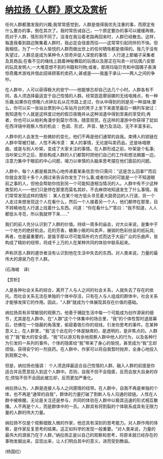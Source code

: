 # [纳拉扬《人群》原文及赏析](https://www.vrrw.net/wx/12508.html)

任何人群都激发我的兴趣;我常常感觉到，人群是值得我优先注重的事，而原定有什么要办的事，倒在其次了。我时常告诫自己，一个原定要办的事可以缓缓再做，而对于人群，情形则不同了。没准在我沿着老路再回来时，人群已经散去。这样，每逢我看到路边聚集着人群时，我必定会径直而往——这常常引起同伴的不快。但我相信，为了一个令人愉悦的人群而做出世上的任何牺牲都是值得的。我几乎没有失望过，人群总是成为某种令人惊奇并促人深思的事情： 人行道上那蝎子采集者及其商品;在看不见的绳线上跳着神秘舞蹈的玩偶以及那正在叫卖一对玩偶八安那的玩具发明人;一大堆意想不到的书籍和刊物;或者，那用玛瑙贝壳和中国镯子表演惊奇魔术游戏并借此招徕顾客的卖药人;甚或是——我羞于承认——两人之间的争吵。

在人群中，人可以获得极大的安宁——他能够忘却自己达几个小时。人群各有不同，各人须选择最适宜于自己性情的人群。经常逛逛摩丽娜的无线电摊点，有一种乐趣;如果你在傍晚六点钟左右从花市路上走过，你从中得到的则是另一种滋味;要么，你可以买一张站台票到中心车站月台的凳子上坐下来直至最后一辆列车驶过： 我知道有个人就是这样度过他的假日夜晚并从这种消遣中得到至美的享受的;再者，你也可以从帕利角漫步到莫尔市场，随意观赏。在这样的漫游中你获得了犹如在西洋镜中观察人性的机会： 色调、形式、声音、魅力及活动，无不丰富多彩。

人群中的人会发生一些微妙的变化，他们不再是他们通常的自我。束缚人的锁链在人群中常被打破，人性不再冷漠： 某人的事情，无论是叫卖药品，还是咏唱歌曲，或是与别人吵架，变成了大家关注的事情。在人群形成之前，吵架是个私事;当吵架公开之后，那些构成人群的人们都暂时把他们自己的工作和想法搁置一边，注意力集中于眼前的中心问题，竭力以审慎的头脑来思考摆在他们面前的问题。



人群中，每个人都是极其热心地传递着某条信息!你只需问：“这是怎么回事?”而后你就会发现十多个人拥过来告诉你发生了什么事;或者你问的可能是一个不知道眼前之事的人，但他会帮助你找到另一个可能知道相当情况的人。人群中有不少这种类型的人——他们只是停在那里而莫名其妙，不去麻烦地知道发生了什么事情。我们常常发现这样的情形： 某人在某个地方低头寻觅着大路旁边的人行道，另一个人走过来想发现这个人在看什么，然后一个人接着另一个人，他们都停在那里，目不转睛地在人行道上找着什么东西。问道：“你在看什么?”答曰：“我不知道，人人都低头寻觅，所以我就停下来……”

我们的前人充分认识到了人群的价值。持续一周多的庙会，对大众来说，是集中于一个地方的绝好机会。花的芳香，糖果小贩的叫卖声，展销的色彩纷呈的纸玩具;再者，也是最重要的，是笛手那以尽可能简朴的方式而达于大庭广众的乐曲声，皆构成了精妙的纽带，将成千上万的人在某种共同的体验中联系起来。

声称厌恶人群的遁世者没有认识到他在生活中失去的东西。对人类来说，力量的最伟大的源泉乃在于人群。

(石海峻　译)

【赏析】

人是各种社会关系的综合，离开了人与人之间的社会关系，人就失去了存在的依托。而社会关系无法在单独的个体中存活，只有在人与人组成的群体中，社会关系才能够发挥它的作用。因此，“人群”就成为个体展现其存在价值的基础。

纳拉扬具有非常敏锐的观察力。他善于捕捉生活中每一个可能成为创作源泉的细节，尤其是在人群中。在“人群”这个个体集中的场合里，“我”的个体性暂时退居幕后，仿佛在一个隐蔽的角落里，偷窥着吸引你的视线，引发你思考的事件。在某种意义上，在人群里，“我”这个此在的个体是缺席的，是透明的，是非焦点的。人群给了“我”极大的安全感。“我”可以游刃有余地观察人群中他人的行为，以及各种行为引发的一系列的事件。个体的隐匿给“我”带来了身心的愉悦，甚至成为“我”忘却烦恼，获得安宁的一剂良药。在人群中，作家可以将自我暂时抛弃，全身心地投入到观察之中。

但是，纳拉扬也强调： 个人须选择最适合自己性情的人群。融入人群的前提是你适合并且愿意投入到这个人群中。否则，自我不但不会隐匿，反而会放大自身的存在;烦恼不但不会因此被忘却，反而更加严重化。

纳拉扬认为，人群是连接人与人之间感情的纽带。在人群中，自我不再是单独的个体，也不再是“通常的自我”，群体的力量打破了割断人与人沟通的锁链。人性在人群中被唤醒。无论是关注还是参与，共同的体验在人群中以极其迅速的形式相互散播。人不再是个人，而是群体中的一员。人群具有将割裂的个体联系成具有无限力量的人群的伟大力量。

纳拉扬不仅是个观察细致入微的作家，他还具有深刻的思考能力。对人群作用的体察，是作家反复思考的结果。这正如科学的发现一般重要。“对人类来说，力量的最伟大的源泉乃在于人群。”纳拉扬正是以自己的观察和思考，将原本就已经存在的事物发掘出来，显现出来，让人们明白其中的意义，进而受到教益。

(杨国红)

